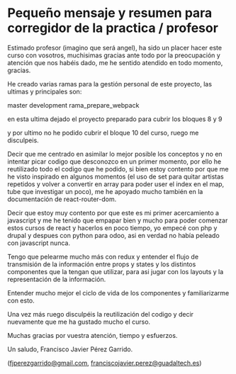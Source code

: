 # Pequeño mensaje y resumen para corregidor de la practica / profesor

Estimado profesor (imagino que será angel), ha sido un 
placer hacer este curso con vosotros, muchisimas gracias ante todo
por la preocupación y atención que nos habéis dado, me he sentido 
atendido en todo momento, gracias.


He creado varias ramas para la gestión personal de este proyecto, 
las ultimas y principales son:

master
development
rama_prepare_webpack

en esta ultima dejado el proyecto preparado para cubrir los bloques 8 y 9

y por ultimo no he podido cubrir el bloque 10 del curso, ruego me disculpeis.


Decir que me centrado en asimilar lo mejor posible los conceptos y no en intentar
picar codigo que desconozco en un primer momento, por ello he reutilizado
todo el codigo que he podido, si bien estoy contento por que me he visto inspirado
en algunos momentos (el uso de set para quitar artistas repetidos y volver a 
convertir en array para poder user el index en el map, tube que investigar un poco),
me he apoyado mucho también en la documentación de react-router-dom.

Decir que estoy muy contento por que este es mi primer acercamiento a javascript
y me he tenido que empapar bien y mucho para poder comenzar estos cursos de react
y hacerlos en poco tiempo, yo empecé con php y drupal y 
despues con python para odoo, asi en verdad no había peleado con javascript nunca.

Tengo que pelearme mucho más con redux y entender el flujo de transmisión 
de la información entre props y states y los distintos componentes que la tengan
que utilizar, para asi jugar con los layouts y la representación de la información.

Entender mucho mejor el ciclo de vida de los componentes y familiarizarme con esto.

Una vez más ruego disculpéis la reutilización del codigo y decir nuevamente
que me ha gustado mucho el curso.

Muchas gracias por vuestra atención, tiempo y esfuerzos.

Un saludo, Francisco Javier Pérez Garrido. 

(fjperezgarrido@gmail.com, franciscojavier.perez@guadaltech.es)
